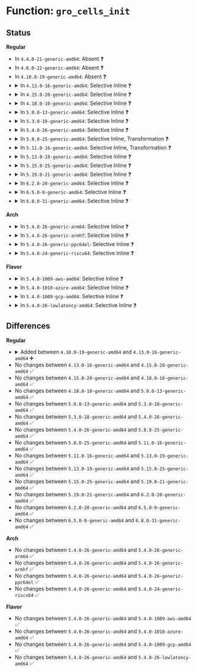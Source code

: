 # Function: <code>gro_cells_init</code>

## Status
<b>Regular</b>
<ul>
<li>
In <code>4.4.0-21-generic-amd64</code>: Absent ❓
</li>
<li>
In <code>4.8.0-22-generic-amd64</code>: Absent ❓
</li>
<li>
In <code>4.10.0-19-generic-amd64</code>: Absent ❓
</li>
<li>
<details>
<summary>In <code>4.13.0-16-generic-amd64</code>: Selective Inline ❓</summary>

```c
int gro_cells_init(struct gro_cells * gcells, struct net_device * dev)
```

```json
{
  "name": "gro_cells_init",
  "collision_type": "Unique Global",
  "inline_type": "Selective",
  "funcs": [
    {
      "addr": 18446744071587207680,
      "name": "gro_cells_init",
      "external": true,
      "loc": "net/core/gro_cells.c:54",
      "file": "net/core/gro_cells.c",
      "inline": "not declared, inlined",
      "caller_inline": [],
      "caller_func": [
        "net/xfrm/xfrm_input.c:xfrm_input_init"
      ]
    }
  ],
  "symbols": [
    {
      "addr": 18446744071587207680,
      "name": "gro_cells_init",
      "section": ".text",
      "bind": "STB_GLOBAL",
      "size": 196
    }
  ]
}
```
</details>
</li>
<li>
<details>
<summary>In <code>4.15.0-20-generic-amd64</code>: Selective Inline ❓</summary>

```c
int gro_cells_init(struct gro_cells * gcells, struct net_device * dev)
```

```json
{
  "name": "gro_cells_init",
  "collision_type": "Unique Global",
  "inline_type": "Selective",
  "funcs": [
    {
      "addr": 18446744071587722016,
      "name": "gro_cells_init",
      "external": true,
      "loc": "net/core/gro_cells.c:55",
      "file": "net/core/gro_cells.c",
      "inline": "not declared, inlined",
      "caller_inline": [],
      "caller_func": [
        "net/xfrm/xfrm_input.c:xfrm_input_init"
      ]
    }
  ],
  "symbols": [
    {
      "addr": 18446744071587722016,
      "name": "gro_cells_init",
      "section": ".text",
      "bind": "STB_GLOBAL",
      "size": 187
    }
  ]
}
```
</details>
</li>
<li>
<details>
<summary>In <code>4.18.0-10-generic-amd64</code>: Selective Inline ❓</summary>

```c
int gro_cells_init(struct gro_cells * gcells, struct net_device * dev)
```

```json
{
  "name": "gro_cells_init",
  "collision_type": "Unique Global",
  "inline_type": "Selective",
  "funcs": [
    {
      "addr": 18446744071588055632,
      "name": "gro_cells_init",
      "external": true,
      "loc": "net/core/gro_cells.c:55",
      "file": "net/core/gro_cells.c",
      "inline": "not declared, inlined",
      "caller_inline": [],
      "caller_func": [
        "net/xfrm/xfrm_input.c:xfrm_input_init"
      ]
    }
  ],
  "symbols": [
    {
      "addr": 18446744071588055632,
      "name": "gro_cells_init",
      "section": ".text",
      "bind": "STB_GLOBAL",
      "size": 187
    }
  ]
}
```
</details>
</li>
<li>
<details>
<summary>In <code>5.0.0-13-generic-amd64</code>: Selective Inline ❓</summary>

```c
int gro_cells_init(struct gro_cells * gcells, struct net_device * dev)
```

```json
{
  "name": "gro_cells_init",
  "collision_type": "Unique Global",
  "inline_type": "Selective",
  "funcs": [
    {
      "addr": 18446744071588231536,
      "name": "gro_cells_init",
      "external": true,
      "loc": "net/core/gro_cells.c:69",
      "file": "net/core/gro_cells.c",
      "inline": "not declared, inlined",
      "caller_inline": [],
      "caller_func": [
        "net/xfrm/xfrm_input.c:xfrm_input_init"
      ]
    }
  ],
  "symbols": [
    {
      "addr": 18446744071588231536,
      "name": "gro_cells_init",
      "section": ".text",
      "bind": "STB_GLOBAL",
      "size": 187
    }
  ]
}
```
</details>
</li>
<li>
<details>
<summary>In <code>5.3.0-18-generic-amd64</code>: Selective Inline ❓</summary>

```c
int gro_cells_init(struct gro_cells * gcells, struct net_device * dev)
```

```json
{
  "name": "gro_cells_init",
  "collision_type": "Unique Global",
  "inline_type": "Selective",
  "funcs": [
    {
      "addr": 18446744071588620304,
      "name": "gro_cells_init",
      "external": true,
      "loc": "net/core/gro_cells.c:69",
      "file": "net/core/gro_cells.c",
      "inline": "not declared, inlined",
      "caller_inline": [],
      "caller_func": [
        "net/xfrm/xfrm_input.c:xfrm_input_init"
      ]
    }
  ],
  "symbols": [
    {
      "addr": 18446744071588620304,
      "name": "gro_cells_init",
      "section": ".text",
      "bind": "STB_GLOBAL",
      "size": 176
    }
  ]
}
```
</details>
</li>
<li>
<details>
<summary>In <code>5.4.0-26-generic-amd64</code>: Selective Inline ❓</summary>

```c
int gro_cells_init(struct gro_cells * gcells, struct net_device * dev)
```

```json
{
  "name": "gro_cells_init",
  "collision_type": "Unique Global",
  "inline_type": "Selective",
  "funcs": [
    {
      "addr": 18446744071588842336,
      "name": "gro_cells_init",
      "external": true,
      "loc": "net/core/gro_cells.c:69",
      "file": "net/core/gro_cells.c",
      "inline": "not declared, inlined",
      "caller_inline": [],
      "caller_func": [
        "net/xfrm/xfrm_input.c:xfrm_input_init"
      ]
    }
  ],
  "symbols": [
    {
      "addr": 18446744071588842336,
      "name": "gro_cells_init",
      "section": ".text",
      "bind": "STB_GLOBAL",
      "size": 176
    }
  ]
}
```
</details>
</li>
<li>
<details>
<summary>In <code>5.8.0-25-generic-amd64</code>: Selective Inline, Transformation ❓</summary>

```c
int gro_cells_init(struct gro_cells * gcells, struct net_device * dev)
```

```json
{
  "name": "gro_cells_init",
  "collision_type": "Unique Global",
  "inline_type": "Selective",
  "funcs": [
    {
      "addr": 18446744071589726160,
      "name": "gro_cells_init",
      "external": true,
      "loc": "net/core/gro_cells.c:69",
      "file": "net/core/gro_cells.c",
      "inline": "not declared, inlined",
      "caller_inline": [],
      "caller_func": [
        "net/xfrm/xfrm_input.c:xfrm_input_init"
      ]
    }
  ],
  "symbols": [
    {
      "addr": 18446744071589726160,
      "name": "gro_cells_init.part.0",
      "section": ".text",
      "bind": "STB_LOCAL",
      "size": 144
    },
    {
      "addr": 18446744071589726304,
      "name": "gro_cells_init",
      "section": ".text",
      "bind": "STB_GLOBAL",
      "size": 67
    }
  ]
}
```
</details>
</li>
<li>
<details>
<summary>In <code>5.11.0-16-generic-amd64</code>: Selective Inline, Transformation ❓</summary>

```c
int gro_cells_init(struct gro_cells * gcells, struct net_device * dev)
```

```json
{
  "name": "gro_cells_init",
  "collision_type": "Unique Global",
  "inline_type": "Selective",
  "funcs": [
    {
      "addr": 18446744071589761136,
      "name": "gro_cells_init",
      "external": true,
      "loc": "net/core/gro_cells.c:69",
      "file": "net/core/gro_cells.c",
      "inline": "not declared, inlined",
      "caller_inline": [],
      "caller_func": [
        "net/xfrm/xfrm_input.c:xfrm_input_init"
      ]
    }
  ],
  "symbols": [
    {
      "addr": 18446744071589761136,
      "name": "gro_cells_init.part.0",
      "section": ".text",
      "bind": "STB_LOCAL",
      "size": 144
    },
    {
      "addr": 18446744071589761280,
      "name": "gro_cells_init",
      "section": ".text",
      "bind": "STB_GLOBAL",
      "size": 67
    }
  ]
}
```
</details>
</li>
<li>
<details>
<summary>In <code>5.13.0-19-generic-amd64</code>: Selective Inline ❓</summary>

```c
int gro_cells_init(struct gro_cells * gcells, struct net_device * dev)
```

```json
{
  "name": "gro_cells_init",
  "collision_type": "Unique Global",
  "inline_type": "Selective",
  "funcs": [
    {
      "addr": 18446744071589643312,
      "name": "gro_cells_init",
      "external": true,
      "loc": "net/core/gro_cells.c:69",
      "file": "net/core/gro_cells.c",
      "inline": "not declared, inlined",
      "caller_inline": [],
      "caller_func": [
        "net/xfrm/xfrm_input.c:xfrm_input_init"
      ]
    }
  ],
  "symbols": [
    {
      "addr": 18446744071589643312,
      "name": "gro_cells_init",
      "section": ".text",
      "bind": "STB_GLOBAL",
      "size": 165
    }
  ]
}
```
</details>
</li>
<li>
<details>
<summary>In <code>5.15.0-25-generic-amd64</code>: Selective Inline ❓</summary>

```c
int gro_cells_init(struct gro_cells * gcells, struct net_device * dev)
```

```json
{
  "name": "gro_cells_init",
  "collision_type": "Unique Global",
  "inline_type": "Selective",
  "funcs": [
    {
      "addr": 18446744071590398176,
      "name": "gro_cells_init",
      "external": true,
      "loc": "net/core/gro_cells.c:69",
      "file": "net/core/gro_cells.c",
      "inline": "not declared, inlined",
      "caller_inline": [],
      "caller_func": [
        "net/xfrm/xfrm_input.c:xfrm_input_init"
      ]
    }
  ],
  "symbols": [
    {
      "addr": 18446744071590398176,
      "name": "gro_cells_init",
      "section": ".text",
      "bind": "STB_GLOBAL",
      "size": 210
    }
  ]
}
```
</details>
</li>
<li>
<details>
<summary>In <code>5.19.0-21-generic-amd64</code>: Selective Inline ❓</summary>

```c
int gro_cells_init(struct gro_cells * gcells, struct net_device * dev)
```

```json
{
  "name": "gro_cells_init",
  "collision_type": "Unique Global",
  "inline_type": "Selective",
  "funcs": [
    {
      "addr": 18446744071591993840,
      "name": "gro_cells_init",
      "external": true,
      "loc": "net/core/gro_cells.c:69",
      "file": "net/core/gro_cells.c",
      "inline": "not declared, inlined",
      "caller_inline": [],
      "caller_func": [
        "net/xfrm/xfrm_input.c:xfrm_input_init"
      ]
    }
  ],
  "symbols": [
    {
      "addr": 18446744071591993840,
      "name": "gro_cells_init",
      "section": ".text",
      "bind": "STB_GLOBAL",
      "size": 228
    }
  ]
}
```
</details>
</li>
<li>
<details>
<summary>In <code>6.2.0-20-generic-amd64</code>: Selective Inline ❓</summary>

```c
int gro_cells_init(struct gro_cells * gcells, struct net_device * dev)
```

```json
{
  "name": "gro_cells_init",
  "collision_type": "Unique Global",
  "inline_type": "Selective",
  "funcs": [
    {
      "addr": 18446744071593807744,
      "name": "gro_cells_init",
      "external": true,
      "loc": "net/core/gro_cells.c:69",
      "file": "net/core/gro_cells.c",
      "inline": "not declared, inlined",
      "caller_inline": [],
      "caller_func": [
        "net/xfrm/xfrm_input.c:xfrm_input_init"
      ]
    }
  ],
  "symbols": [
    {
      "addr": 18446744071593807744,
      "name": "gro_cells_init",
      "section": ".text",
      "bind": "STB_GLOBAL",
      "size": 234
    }
  ]
}
```
</details>
</li>
<li>
<details>
<summary>In <code>6.5.0-9-generic-amd64</code>: Selective Inline ❓</summary>

```c
int gro_cells_init(struct gro_cells * gcells, struct net_device * dev)
```

```json
{
  "name": "gro_cells_init",
  "collision_type": "Unique Global",
  "inline_type": "Selective",
  "funcs": [
    {
      "addr": 18446744071594179968,
      "name": "gro_cells_init",
      "external": true,
      "loc": "net/core/gro_cells.c:69",
      "file": "net/core/gro_cells.c",
      "inline": "not declared, inlined",
      "caller_inline": [],
      "caller_func": [
        "net/xfrm/xfrm_input.c:xfrm_input_init"
      ]
    }
  ],
  "symbols": [
    {
      "addr": 18446744071594179968,
      "name": "gro_cells_init",
      "section": ".text",
      "bind": "STB_GLOBAL",
      "size": 234
    }
  ]
}
```
</details>
</li>
<li>
<details>
<summary>In <code>6.8.0-31-generic-amd64</code>: Selective Inline ❓</summary>

```c
int gro_cells_init(struct gro_cells * gcells, struct net_device * dev)
```

```json
{
  "name": "gro_cells_init",
  "collision_type": "Unique Global",
  "inline_type": "Selective",
  "funcs": [
    {
      "addr": 18446744071594976528,
      "name": "gro_cells_init",
      "external": true,
      "loc": "net/core/gro_cells.c:69",
      "file": "net/core/gro_cells.c",
      "inline": "not declared, inlined",
      "caller_inline": [],
      "caller_func": [
        "net/xfrm/xfrm_input.c:xfrm_input_init"
      ]
    }
  ],
  "symbols": [
    {
      "addr": 18446744071594976528,
      "name": "gro_cells_init",
      "section": ".text",
      "bind": "STB_GLOBAL",
      "size": 234
    }
  ]
}
```
</details>
</li>
</ul>
<b>Arch</b>
<ul>
<li>
<details>
<summary>In <code>5.4.0-26-generic-arm64</code>: Selective Inline ❓</summary>

```c
int gro_cells_init(struct gro_cells * gcells, struct net_device * dev)
```

```json
{
  "name": "gro_cells_init",
  "collision_type": "Unique Global",
  "inline_type": "Selective",
  "funcs": [
    {
      "addr": 18446603336502414504,
      "name": "gro_cells_init",
      "external": true,
      "loc": "net/core/gro_cells.c:69",
      "file": "net/core/gro_cells.c",
      "inline": "not declared, inlined",
      "caller_inline": [],
      "caller_func": [
        "net/xfrm/xfrm_input.c:xfrm_input_init"
      ]
    }
  ],
  "symbols": [
    {
      "addr": 18446603336502414504,
      "name": "gro_cells_init",
      "section": ".text",
      "bind": "STB_GLOBAL",
      "size": 388
    }
  ]
}
```
</details>
</li>
<li>
<details>
<summary>In <code>5.4.0-26-generic-armhf</code>: Selective Inline ❓</summary>

```c
int gro_cells_init(struct gro_cells * gcells, struct net_device * dev)
```

```json
{
  "name": "gro_cells_init",
  "collision_type": "Unique Global",
  "inline_type": "Selective",
  "funcs": [
    {
      "addr": 3235150656,
      "name": "gro_cells_init",
      "external": true,
      "loc": "net/core/gro_cells.c:69",
      "file": "net/core/gro_cells.c",
      "inline": "not declared, inlined",
      "caller_inline": [],
      "caller_func": [
        "net/xfrm/xfrm_input.c:xfrm_input_init"
      ]
    }
  ],
  "symbols": [
    {
      "addr": 3235150656,
      "name": "gro_cells_init",
      "section": ".text",
      "bind": "STB_GLOBAL",
      "size": 268
    }
  ]
}
```
</details>
</li>
<li>
<details>
<summary>In <code>5.4.0-26-generic-ppc64el</code>: Selective Inline ❓</summary>

```c
int gro_cells_init(struct gro_cells * gcells, struct net_device * dev)
```

```json
{
  "name": "gro_cells_init",
  "collision_type": "Unique Global",
  "inline_type": "Selective",
  "funcs": [
    {
      "addr": 13835058055295966048,
      "name": "gro_cells_init",
      "external": true,
      "loc": "net/core/gro_cells.c:69",
      "file": "net/core/gro_cells.c",
      "inline": "not declared, inlined",
      "caller_inline": [],
      "caller_func": [
        "net/xfrm/xfrm_input.c:xfrm_input_init"
      ]
    }
  ],
  "symbols": [
    {
      "addr": 13835058055295966048,
      "name": "gro_cells_init",
      "section": ".text",
      "bind": "STB_GLOBAL",
      "size": 400
    }
  ]
}
```
</details>
</li>
<li>
<details>
<summary>In <code>5.4.0-24-generic-riscv64</code>: Selective Inline ❓</summary>

```c
int gro_cells_init(struct gro_cells * gcells, struct net_device * dev)
```

```json
{
  "name": "gro_cells_init",
  "collision_type": "Unique Global",
  "inline_type": "Selective",
  "funcs": [
    {
      "addr": 18446743936278621214,
      "name": "gro_cells_init",
      "external": true,
      "loc": "net/core/gro_cells.c:69",
      "file": "net/core/gro_cells.c",
      "inline": "not declared, inlined",
      "caller_inline": [],
      "caller_func": [
        "net/xfrm/xfrm_input.c:xfrm_input_init"
      ]
    }
  ],
  "symbols": [
    {
      "addr": 18446743936278621214,
      "name": "gro_cells_init",
      "section": ".text",
      "bind": "STB_GLOBAL",
      "size": 244
    }
  ]
}
```
</details>
</li>
</ul>
<b>Flavor</b>
<ul>
<li>
<details>
<summary>In <code>5.4.0-1009-aws-amd64</code>: Selective Inline ❓</summary>

```c
int gro_cells_init(struct gro_cells * gcells, struct net_device * dev)
```

```json
{
  "name": "gro_cells_init",
  "collision_type": "Unique Global",
  "inline_type": "Selective",
  "funcs": [
    {
      "addr": 18446744071588448720,
      "name": "gro_cells_init",
      "external": true,
      "loc": "net/core/gro_cells.c:69",
      "file": "net/core/gro_cells.c",
      "inline": "not declared, inlined",
      "caller_inline": [],
      "caller_func": [
        "net/xfrm/xfrm_input.c:xfrm_input_init"
      ]
    }
  ],
  "symbols": [
    {
      "addr": 18446744071588448720,
      "name": "gro_cells_init",
      "section": ".text",
      "bind": "STB_GLOBAL",
      "size": 176
    }
  ]
}
```
</details>
</li>
<li>
<details>
<summary>In <code>5.4.0-1010-azure-amd64</code>: Selective Inline ❓</summary>

```c
int gro_cells_init(struct gro_cells * gcells, struct net_device * dev)
```

```json
{
  "name": "gro_cells_init",
  "collision_type": "Unique Global",
  "inline_type": "Selective",
  "funcs": [
    {
      "addr": 18446744071588161408,
      "name": "gro_cells_init",
      "external": true,
      "loc": "net/core/gro_cells.c:69",
      "file": "net/core/gro_cells.c",
      "inline": "not declared, inlined",
      "caller_inline": [],
      "caller_func": [
        "drivers/net/vxlan.c:vxlan_init",
        "net/ipv4/ip_tunnel.c:ip_tunnel_init",
        "net/xfrm/xfrm_input.c:xfrm_input_init"
      ]
    }
  ],
  "symbols": [
    {
      "addr": 18446744071588161408,
      "name": "gro_cells_init",
      "section": ".text",
      "bind": "STB_GLOBAL",
      "size": 176
    }
  ]
}
```
</details>
</li>
<li>
<details>
<summary>In <code>5.4.0-1009-gcp-amd64</code>: Selective Inline ❓</summary>

```c
int gro_cells_init(struct gro_cells * gcells, struct net_device * dev)
```

```json
{
  "name": "gro_cells_init",
  "collision_type": "Unique Global",
  "inline_type": "Selective",
  "funcs": [
    {
      "addr": 18446744071588780896,
      "name": "gro_cells_init",
      "external": true,
      "loc": "net/core/gro_cells.c:69",
      "file": "net/core/gro_cells.c",
      "inline": "not declared, inlined",
      "caller_inline": [],
      "caller_func": [
        "net/xfrm/xfrm_input.c:xfrm_input_init"
      ]
    }
  ],
  "symbols": [
    {
      "addr": 18446744071588780896,
      "name": "gro_cells_init",
      "section": ".text",
      "bind": "STB_GLOBAL",
      "size": 176
    }
  ]
}
```
</details>
</li>
<li>
<details>
<summary>In <code>5.4.0-26-lowlatency-amd64</code>: Selective Inline ❓</summary>

```c
int gro_cells_init(struct gro_cells * gcells, struct net_device * dev)
```

```json
{
  "name": "gro_cells_init",
  "collision_type": "Unique Global",
  "inline_type": "Selective",
  "funcs": [
    {
      "addr": 18446744071588921488,
      "name": "gro_cells_init",
      "external": true,
      "loc": "net/core/gro_cells.c:69",
      "file": "net/core/gro_cells.c",
      "inline": "not declared, inlined",
      "caller_inline": [],
      "caller_func": [
        "net/xfrm/xfrm_input.c:xfrm_input_init"
      ]
    }
  ],
  "symbols": [
    {
      "addr": 18446744071588921488,
      "name": "gro_cells_init",
      "section": ".text",
      "bind": "STB_GLOBAL",
      "size": 176
    }
  ]
}
```
</details>
</li>
</ul>

## Differences
<b>Regular</b>
<ul>
<li>
<details>
<summary>Added between <code>4.10.0-19-generic-amd64</code> and <code>4.13.0-16-generic-amd64</code> ➕</summary>

```c
int gro_cells_init(struct gro_cells * gcells, struct net_device * dev)
```
</details>
</li>
<li>
No changes between <code>4.13.0-16-generic-amd64</code> and <code>4.15.0-20-generic-amd64</code> ✅
</li>
<li>
No changes between <code>4.15.0-20-generic-amd64</code> and <code>4.18.0-10-generic-amd64</code> ✅
</li>
<li>
No changes between <code>4.18.0-10-generic-amd64</code> and <code>5.0.0-13-generic-amd64</code> ✅
</li>
<li>
No changes between <code>5.0.0-13-generic-amd64</code> and <code>5.3.0-18-generic-amd64</code> ✅
</li>
<li>
No changes between <code>5.3.0-18-generic-amd64</code> and <code>5.4.0-26-generic-amd64</code> ✅
</li>
<li>
No changes between <code>5.4.0-26-generic-amd64</code> and <code>5.8.0-25-generic-amd64</code> ✅
</li>
<li>
No changes between <code>5.8.0-25-generic-amd64</code> and <code>5.11.0-16-generic-amd64</code> ✅
</li>
<li>
No changes between <code>5.11.0-16-generic-amd64</code> and <code>5.13.0-19-generic-amd64</code> ✅
</li>
<li>
No changes between <code>5.13.0-19-generic-amd64</code> and <code>5.15.0-25-generic-amd64</code> ✅
</li>
<li>
No changes between <code>5.15.0-25-generic-amd64</code> and <code>5.19.0-21-generic-amd64</code> ✅
</li>
<li>
No changes between <code>5.19.0-21-generic-amd64</code> and <code>6.2.0-20-generic-amd64</code> ✅
</li>
<li>
No changes between <code>6.2.0-20-generic-amd64</code> and <code>6.5.0-9-generic-amd64</code> ✅
</li>
<li>
No changes between <code>6.5.0-9-generic-amd64</code> and <code>6.8.0-31-generic-amd64</code> ✅
</li>
</ul>
<b>Arch</b>
<ul>
<li>
No changes between <code>5.4.0-26-generic-amd64</code> and <code>5.4.0-26-generic-arm64</code> ✅
</li>
<li>
No changes between <code>5.4.0-26-generic-amd64</code> and <code>5.4.0-26-generic-armhf</code> ✅
</li>
<li>
No changes between <code>5.4.0-26-generic-amd64</code> and <code>5.4.0-26-generic-ppc64el</code> ✅
</li>
<li>
No changes between <code>5.4.0-26-generic-amd64</code> and <code>5.4.0-24-generic-riscv64</code> ✅
</li>
</ul>
<b>Flavor</b>
<ul>
<li>
No changes between <code>5.4.0-26-generic-amd64</code> and <code>5.4.0-1009-aws-amd64</code> ✅
</li>
<li>
No changes between <code>5.4.0-26-generic-amd64</code> and <code>5.4.0-1010-azure-amd64</code> ✅
</li>
<li>
No changes between <code>5.4.0-26-generic-amd64</code> and <code>5.4.0-1009-gcp-amd64</code> ✅
</li>
<li>
No changes between <code>5.4.0-26-generic-amd64</code> and <code>5.4.0-26-lowlatency-amd64</code> ✅
</li>
</ul>
